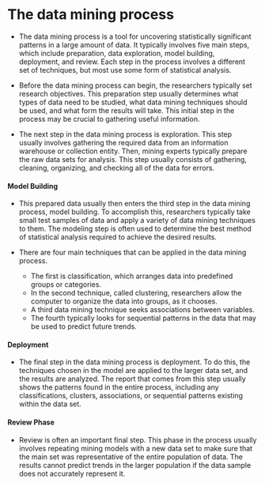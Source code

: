 The data mining process
===============================
- The data mining process is a tool for uncovering statistically significant patterns in a large amount of data. It typically involves five main steps, which include preparation, data exploration, model building, deployment, and review. Each step in the process involves a different set of techniques, but most use some form of statistical analysis.

- Before the data mining process can begin, the researchers typically set research objectives. This preparation step usually determines what types of data need to be studied, what data mining techniques should be used, and what form the results will take. This initial step in the process may be crucial to gathering useful information.

 

- The next step in the data mining process is exploration. This step usually involves gathering the required data from an information warehouse or collection entity. Then, mining experts typically prepare the raw data sets for analysis. This step usually consists of gathering, cleaning, organizing, and checking all of the data for errors.

 
#### Model Building
- This prepared data usually then enters the third step in the data mining process, model building. To accomplish this, researchers typically take small test samples of data and apply a variety of data mining techniques to them. The modeling step is often used to determine the best method of statistical analysis required to achieve the desired results.

 

- There are four main techniques that can be applied in the data mining process. 
  - The first is classification, which arranges data into predefined groups or categories. 
  - In the second technique, called clustering, researchers allow the computer to organize the data into groups, as it chooses. 
  - A third data mining technique seeks associations between variables. 
  - The fourth typically looks for sequential patterns in the data that may be used to predict future trends.

 
#### Deployment
- The final step in the data mining process is deployment. To do this, the techniques chosen in the model are applied to the larger data set, and the results are analyzed. The report that comes from this step usually shows the patterns found in the entire process, including any classifications, clusters, associations, or sequential patterns existing within the data set.

 
#### Review Phase
- Review is often an important final step. This phase in the process usually involves repeating mining models with a new data set to make sure that the main set was representative of the entire population of data. The results cannot predict trends in the larger population if the data sample does not accurately represent it.
